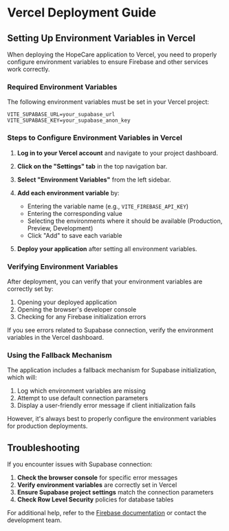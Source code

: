 # Vercel Deployment Guide

## Setting Up Environment Variables in Vercel

When deploying the HopeCare application to Vercel, you need to properly configure environment variables to ensure Firebase and other services work correctly.

### Required Environment Variables

The following environment variables must be set in your Vercel project:

```
VITE_SUPABASE_URL=your_supabase_url
VITE_SUPABASE_KEY=your_supabase_anon_key
```

### Steps to Configure Environment Variables in Vercel

1. **Log in to your Vercel account** and navigate to your project dashboard.

2. **Click on the "Settings" tab** in the top navigation bar.

3. **Select "Environment Variables"** from the left sidebar.

4. **Add each environment variable** by:
   - Entering the variable name (e.g., `VITE_FIREBASE_API_KEY`)
   - Entering the corresponding value
   - Selecting the environments where it should be available (Production, Preview, Development)
   - Click "Add" to save each variable

5. **Deploy your application** after setting all environment variables.

### Verifying Environment Variables

After deployment, you can verify that your environment variables are correctly set by:

1. Opening your deployed application
2. Opening the browser's developer console
3. Checking for any Firebase initialization errors

If you see errors related to Supabase connection, verify the environment variables in the Vercel dashboard.

### Using the Fallback Mechanism

The application includes a fallback mechanism for Supabase initialization, which will:

1. Log which environment variables are missing
2. Attempt to use default connection parameters
3. Display a user-friendly error message if client initialization fails

However, it's always best to properly configure the environment variables for production deployments.

## Troubleshooting

If you encounter issues with Supabase connection:

1. **Check the browser console** for specific error messages
2. **Verify environment variables** are correctly set in Vercel
3. **Ensure Supabase project settings** match the connection parameters
4. **Check Row Level Security** policies for database tables

For additional help, refer to the [Firebase documentation](https://firebase.google.com/docs/web/setup) or contact the development team.
